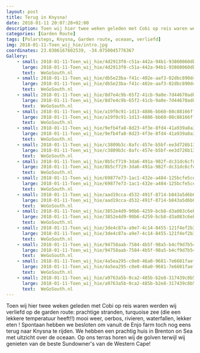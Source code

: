 ```yaml
---
layout: post
title: Terug in Knysna!
date: 2018-01-11 20:07:28+02:00
description: Toen wij hier twee weken geleden met Cobi op reis waren werden wij verliefd op de garden route
categories: [Garden Route]
tags: [Polarsteps, Knysna, Garden route, oceaan, verliefd]
img: 2018-01-11-Toen_wij_hie/intro.jpg
coordinates: 23.0306167602539, -34.0750045776367
Gallery:
    - small: 2018-01-11-Toen_wij_hie/4d2913f0-c51a-442a-94b1-93860060db12_large_image.jpg
      large: 2018-01-11-Toen_wij_hie/4d2913f0-c51a-442a-94b1-93860060db12_large_image.jpg
      text:  WeGoSouth.nl
    - small: 2018-01-11-Toen_wij_hie/db5e23ba-f41c-402e-aaf3-02dbc890d42f_large_image.jpg
      large: 2018-01-11-Toen_wij_hie/db5e23ba-f41c-402e-aaf3-02dbc890d42f_large_image.jpg
      text:  WeGoSouth.nl
    - small: 2018-01-11-Toen_wij_hie/8d7e4c9b-65f2-41cb-9a0e-7d44670ad876_large_image.jpg
      large: 2018-01-11-Toen_wij_hie/8d7e4c9b-65f2-41cb-9a0e-7d44670ad876_large_image.jpg
      text:  WeGoSouth.nl
    - small: 2018-01-11-Toen_wij_hie/a19f0c91-1d13-4886-bb60-08c88166ffd0_large_image.jpg
      large: 2018-01-11-Toen_wij_hie/a19f0c91-1d13-4886-bb60-08c88166ffd0_large_image.jpg
      text:  WeGoSouth.nl
    - small: 2018-01-11-Toen_wij_hie/9efb4fa8-8d23-4f3e-8fd4-41a939a8a3af_large_image.jpg
      large: 2018-01-11-Toen_wij_hie/9efb4fa8-8d23-4f3e-8fd4-41a939a8a3af_large_image.jpg
      text:  WeGoSouth.nl
    - small: 2018-01-11-Toen_wij_hie/c3809b3c-8afc-457e-b5bf-ee3d726b138a_large_image.jpg
      large: 2018-01-11-Toen_wij_hie/c3809b3c-8afc-457e-b5bf-ee3d726b138a_large_image.jpg
      text:  WeGoSouth.nl
    - small: 2018-01-11-Toen_wij_hie/8b5cf719-3da6-491a-982f-dc31dc6cfda9_large_image.jpg
      large: 2018-01-11-Toen_wij_hie/8b5cf719-3da6-491a-982f-dc31dc6cfda9_large_image.jpg
      text:  WeGoSouth.nl
    - small: 2018-01-11-Toen_wij_hie/69877e73-1ac1-432e-a484-125bcfe5cec1_large_image.jpg
      large: 2018-01-11-Toen_wij_hie/69877e73-1ac1-432e-a484-125bcfe5cec1_large_image.jpg
      text:  WeGoSouth.nl
    - small: 2018-01-11-Toen_wij_hie/aad19cca-d532-491f-8714-b843a5d6b0f3_large_image.jpg
      large: 2018-01-11-Toen_wij_hie/aad19cca-d532-491f-8714-b843a5d6b0f3_large_image.jpg
      text:  WeGoSouth.nl
    - small: 2018-01-11-Toen_wij_hie/3852e4d9-90b6-4259-bcb8-d3a083c6ebd1_large_image.jpg
      large: 2018-01-11-Toen_wij_hie/3852e4d9-90b6-4259-bcb8-d3a083c6ebd1_large_image.jpg
      text:  WeGoSouth.nl
    - small: 2018-01-11-Toen_wij_hie/3de4c87a-a9e7-4c14-8455-121f4ef2b3aa_large_image.jpg
      large: 2018-01-11-Toen_wij_hie/3de4c87a-a9e7-4c14-8455-121f4ef2b3aa_large_image.jpg
      text:  WeGoSouth.nl
    - small: 2018-01-11-Toen_wij_hie/94758aab-7584-4b5f-98a5-b4cf9d7b54fc_large_image.jpg
      large: 2018-01-11-Toen_wij_hie/94758aab-7584-4b5f-98a5-b4cf9d7b54fc_large_image.jpg
      text:  WeGoSouth.nl
    - small: 2018-01-11-Toen_wij_hie/4a5ea295-c0e0-46a0-9681-7e6601faef66_large_image.jpg
      large: 2018-01-11-Toen_wij_hie/4a5ea295-c0e0-46a0-9681-7e6601faef66_large_image.jpg
      text:  WeGoSouth.nl
    - small: 2018-01-11-Toen_wij_hie/a9763a5b-0ca2-485b-b2e8-317439c8b548_large_image.jpg
      large: 2018-01-11-Toen_wij_hie/a9763a5b-0ca2-485b-b2e8-317439c8b548_large_image.jpg
      text:  WeGoSouth.nl
---
```

Toen wij hier twee weken geleden met Cobi op reis waren werden wij verliefd op de garden route: prachtige stranden, turquoise zee (die een lekkere temperatuur heeft!!) mooi weer, oerbos, rivieren, waterfallen, lekker eten ! 
Spontaan hebben we besloten om vanuit de Enjo farm toch nog eens terug naar Knysna te rijden. We hebben een prachtig huis in Brenton on Sea met uitzicht over de oceaan. Op ons terras horen wij de golven terwijl wij genieten  van de beste Sundowner's van de  Western Cape! 